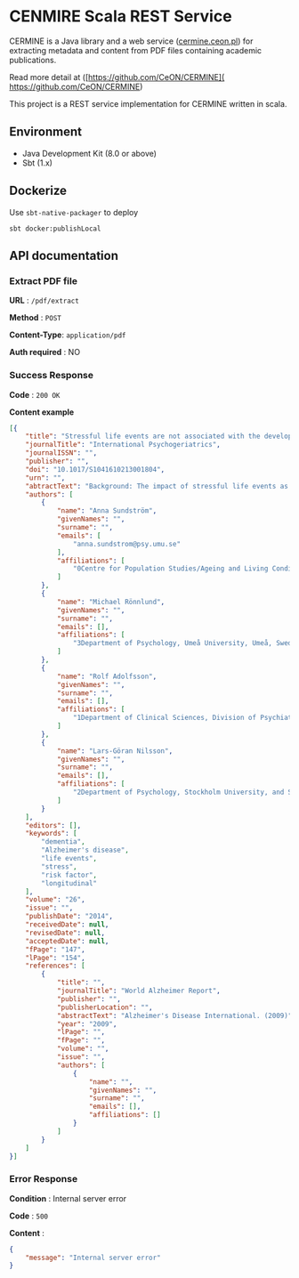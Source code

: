 # CENMIRE Scala REST Service

CERMINE is a Java library and a web service ([cermine.ceon.pl](http://cermine.ceon.pl/)) for extracting metadata and content from PDF files containing academic publications.

Read more detail at ([https://github.com/CeON/CERMINE]( https://github.com/CeON/CERMINE)

This project is a REST service implementation for CERMINE written in scala.

## Environment

- Java Development Kit (8.0 or above)
- Sbt (1.x)

## Dockerize

Use `sbt-native-packager` to deploy

```
sbt docker:publishLocal
```


## API documentation

### Extract PDF file

**URL** : `/pdf/extract`

**Method** : `POST`

**Content-Type**: `application/pdf`

**Auth required** : NO

### Success Response

**Code** : `200 OK`

**Content example**

```json
[{
    "title": "Stressful life events are not associated with the development of dementia",
    "journalTitle": "International Psychogeriatrics",
    "journalISSN": "",
    "publisher": "",
    "doi": "10.1017/S1041610213001804",
    "urn": "",
    "abtractText": "Background: The impact of stressful life events as a risk factor of dementia diseases is inconclusive. We sought to determine whether stressful negative life events are associated with incidental dementia in a populationbased study with long-term follow-up.",
    "authors": [
        {
            "name": "Anna Sundström",
            "givenNames": "",
            "surname": "",
            "emails": [
                "anna.sundstrom@psy.umu.se"
            ],
            "affiliations": [
                "0Centre for Population Studies/Ageing and Living Conditions, and Department of Psychology, Umeå University, Umeå, Sweden"
            ]
        },
        {
            "name": "Michael Rönnlund",
            "givenNames": "",
            "surname": "",
            "emails": [],
            "affiliations": [
                "3Department of Psychology, Umeå University, Umeå, Sweden"
            ]
        },
        {
            "name": "Rolf Adolfsson",
            "givenNames": "",
            "surname": "",
            "emails": [],
            "affiliations": [
                "1Department of Clinical Sciences, Division of Psychiatry, Umeå University, Umeå, Sweden"
            ]
        },
        {
            "name": "Lars-Göran Nilsson",
            "givenNames": "",
            "surname": "",
            "emails": [],
            "affiliations": [
                "2Department of Psychology, Stockholm University, and Stockholm Brain Institute, Stockholm, Sweden"
            ]
        }
    ],
    "editors": [],
    "keywords": [
        "dementia",
        "Alzheimer's disease",
        "life events",
        "stress",
        "risk factor",
        "longitudinal"
    ],
    "volume": "26",
    "issue": "",
    "publishDate": "2014",
    "receivedDate": null,
    "revisedDate": null,
    "acceptedDate": null,
    "fPage": "147",
    "lPage": "154",
    "references": [
        {
            "title": "",
            "journalTitle": "World Alzheimer Report",
            "publisher": "",
            "publisherLocation": "",
            "abstractText": "Alzheimer's Disease International. (2009)",
            "year": "2009",
            "lPage": "",
            "fPage": "",
            "volume": "",
            "issue": "",
            "authors": [
                {
                    "name": "",
                    "givenNames": "",
                    "surname": "",
                    "emails": [],
                    "affiliations": []
                }
            ]
        }
    ]
}]
```

### Error Response

**Condition** : Internal server error

**Code** : `500`

**Content** :

```json
{
    "message": "Internal server error"
}
```
